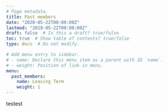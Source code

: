 ```yaml
---
# Page metadata.
title: Past members
date: "2020-05-22T00:00:00Z"
lastmod: "2019-05-22T00:00:00Z"
draft: false  # Is this a draft? true/false
toc: true  # Show table of contents? true/false
type: docs  # Do not modify.

# Add menu entry to sidebar.
# - name: Declare this menu item as a parent with ID `name`.
# - weight: Position of link in menu.
menu:
  past_members:
    name: Leaving Term
    weight: 1
---
```

testest